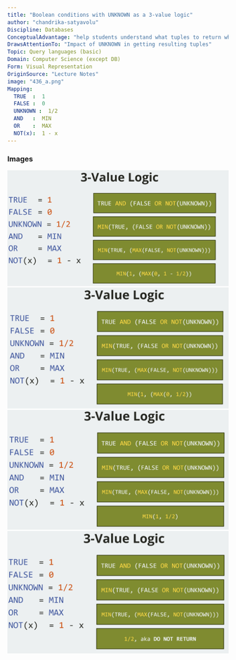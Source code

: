 ```yaml
---
title: "Boolean conditions with UNKNOWN as a 3-value logic"
author: "chandrika-satyavolu"
Discipline: Databases
ConceptualAdvantage: "help students understand what tuples to return when complex conditional with UNKNOWN are involved"
DrawsAttentionTo: "Impact of UNKNOWN in getting resulting tuples"
Topic: Query languages (basic)
Domain: Computer Science (except DB)
Form: Visual Representation
OriginSource: "Lecture Notes"
image: "436_a.png"
Mapping:
  TRUE 	:  1
  FALSE :  0
  UNKNOWN :  1/2
  AND 	:  MIN
  OR 	:  MAX
  NOT(x):  1 - x
---
```

### Images
<img src="/assets/images/nm/436_b.png" class="ui fluid bordered image">
<img src="/assets/images/nm/436_c.png" class="ui fluid bordered image">
<img src="/assets/images/nm/436_d.png" class="ui fluid bordered image">
<img src="/assets/images/nm/436_e.png" class="ui fluid bordered image">
